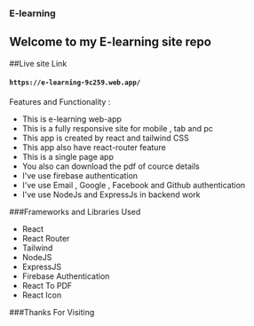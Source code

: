 ### E-learning

## Welcome to my E-learning site repo
##Live site Link 
#### `https://e-learning-9c259.web.app/`

Features and Functionality :
* This is e-learning web-app 
* This is a fully responsive site for mobile , tab and pc
* This app is created by react and tailwind CSS 
* This app also have react-router feature 
* This is a single page app
* You also can download the pdf of cource details
* I've use firebase authentication
* I've use Email , Google , Facebook and Github authentication
* I've use NodeJs and ExpressJs in backend work 


###Frameworks and Libraries Used

* React
* React Router
* Tailwind
* NodeJS
* ExpressJS
* Firebase Authentication
* React To PDF
* React Icon

###Thanks For Visiting
